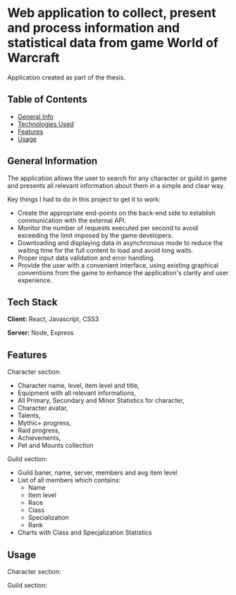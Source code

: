 
# Web application to collect, present and process information and statistical data from game World of Warcraft

Application created as part of the thesis.


## Table of Contents
* [General Info](#general-information)
* [Technologies Used](#tech-stack)
* [Features](#features)
* [Usage](#usage)

## General Information
The application allows the user to search for any character or guild in game and presents all relevant information about them in a simple and clear way.

Key things I had to do in this project to get it to work:
* Create the appropriate end-points on the back-end side to establish communication with the external API.
* Monitor the number of requests executed per second to avoid exceeding the limit imposed by the game developers.
* Downloading and displaying data in asynchronous mode to reduce the waiting time for the full content to load and avoid long waits.
* Proper input data validation and error handling.
* Provide the user with a convenient interface, using existing graphical conventions from the game to enhance the application's clarity and user experience.


## Tech Stack

**Client:** React, Javascript, CSS3

**Server:** Node, Express


## Features

Character section:
- Character name, level, item level and title,
- Equipment with all relevant informations,
- All Primary, Secondary and Minor Statistics for character,
- Character avatar,
- Talents,
- Mythic+ progress,
- Raid progress,
- Achievements,
- Pet and Mounts collection

Guild section:
- Guild baner, name, server, members and avg item level
- List of all members which contains:
    - Name
    - Item level
    - Race
    - Class
    - Specialization
    - Rank
- Charts with Class and Specjalization Statistics


## Usage

Character section:

Guild section:
